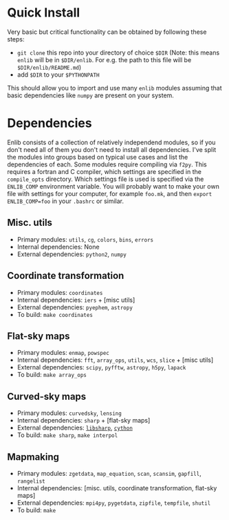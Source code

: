 Quick Install
=============

Very basic but critical functionality can be obtained by following
these steps:

- `git clone` this repo into your directory of choice `$DIR`
(Note: this means `enlib` will be in `$DIR/enlib`. For e.g.
the path to this file will be `$DIR/enlib/README.md`)
- add `$DIR` to your `$PYTHONPATH`

This should allow you to import and use many `enlib` modules
assuming that basic dependencies like `numpy` are present on 
your system.

Dependencies
============
Enlib consists of a collection of relatively independend modules, so
if you don't need all of them you don't need to install all dependencies.
I've split the modules into groups based on typical use cases and list
the dependencies of each. Some modules require compiling via `f2py`.
This requires a fortran and C compiler, which settings are specified
in the `compile_opts` directory. Which settings file is used is specified
via the `ENLIB_COMP` environment variable. You will probably want to make
your own file with settings for your computer, for example `foo.mk`, and
then `export ENLIB_COMP=foo` in your `.bashrc` or similar.

Misc. utils
-----------
* Primary modules: `utils`, `cg`, `colors`, `bins`, `errors`
* Internal dependencies: None
* External dependencies: `python2`, `numpy`

Coordinate transformation
-------------------------
* Primary modules: `coordinates`
* Internal dependencies: `iers` + [misc utils]
* External dependencies: `pyephem`, `astropy`
* To build: `make coordinates`

Flat-sky maps
-------------
* Primary modules: `enmap`, `powspec`
* Internal dependencies: `fft`, `array_ops`, `utils`, `wcs`, `slice` + [misc utils]
* External dependencies: `scipy`, `pyfftw`, `astropy`, `h5py`, `lapack`
* To build: `make array_ops`

Curved-sky maps
---------------
* Primary modules: `curvedsky`, `lensing`
* Internal dependencies: `sharp` + [flat-sky maps]
* External dependencies: [`libsharp`](http://sourceforge.net/projects/libsharp/), [`cython`](http://cython.org)
* To build: `make sharp`, `make interpol` 

Mapmaking
---------
* Primary modules: `zgetdata`, `map_equation`, `scan`, `scansim`, `gapfill`, `rangelist`
* Internal dependencies: [misc. utils, coordinate transformation, flat-sky maps]
* External dependencies: `mpi4py`, `pygetdata`, `zipfile`, `tempfile`, `shutil`
* To build: `make`
